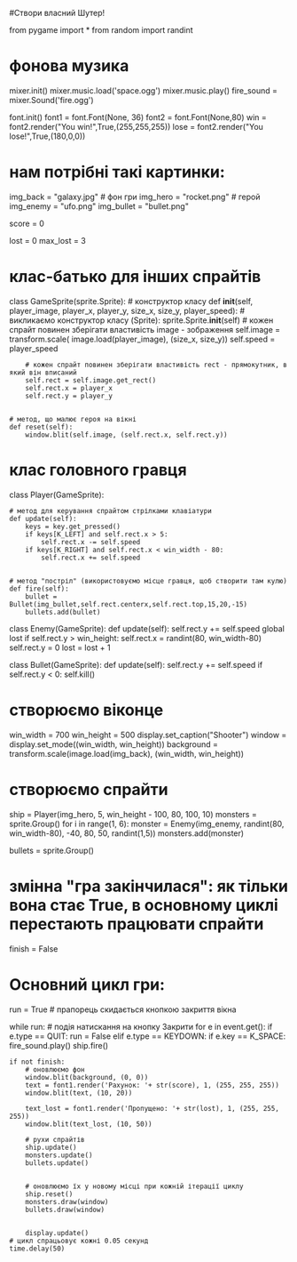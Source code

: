 #Створи власний Шутер!

from pygame import *
from random import randint
# фонова музика
mixer.init()
mixer.music.load('space.ogg')
mixer.music.play()
fire_sound = mixer.Sound('fire.ogg')

font.init()
font1 = font.Font(None, 36)
font2 = font.Font(None,80)
win = font2.render("You win!",True,(255,255,255))
lose = font2.render("You lose!",True,(180,0,0))

# нам потрібні такі картинки:
img_back = "galaxy.jpg"  # фон гри
img_hero = "rocket.png"  # герой
img_enemy = "ufo.png"
img_bullet = "bullet.png"


score = 0

lost = 0
max_lost = 3

# клас-батько для інших спрайтів
class GameSprite(sprite.Sprite):
    # конструктор класу
    def __init__(self, player_image, player_x, player_y, size_x, size_y, player_speed):
        # викликаємо конструктор класу (Sprite):
        sprite.Sprite.__init__(self)
        # кожен спрайт повинен зберігати властивість image - зображення
        self.image = transform.scale(
            image.load(player_image), (size_x, size_y))
        self.speed = player_speed


        # кожен спрайт повинен зберігати властивість rect - прямокутник, в який він вписаний
        self.rect = self.image.get_rect()
        self.rect.x = player_x
        self.rect.y = player_y


    # метод, що малює героя на вікні
    def reset(self):
        window.blit(self.image, (self.rect.x, self.rect.y))


# клас головного гравця
class Player(GameSprite):


    # метод для керування спрайтом стрілками клавіатури
    def update(self):
        keys = key.get_pressed()
        if keys[K_LEFT] and self.rect.x > 5:
            self.rect.x -= self.speed
        if keys[K_RIGHT] and self.rect.x < win_width - 80:
            self.rect.x += self.speed


    # метод "постріл" (використовуємо місце гравця, щоб створити там кулю)
    def fire(self):
        bullet = Bullet(img_bullet,self.rect.centerx,self.rect.top,15,20,-15)
        bullets.add(bullet)

class Enemy(GameSprite):
    def update(self):
        self.rect.y += self.speed
        global lost
        if self.rect.y > win_height:
            self.rect.x = randint(80, win_width-80)
            self.rect.y = 0
            lost = lost + 1

class Bullet(GameSprite):
    def update(self):
        self.rect.y += self.speed
        if self.rect.y < 0:
            self.kill()




# створюємо віконце
win_width = 700
win_height = 500
display.set_caption("Shooter")
window = display.set_mode((win_width, win_height))
background = transform.scale(image.load(img_back), (win_width, win_height))


# створюємо спрайти
ship = Player(img_hero, 5, win_height - 100, 80, 100, 10)
monsters = sprite.Group()
for i in range(1, 6):
    monster = Enemy(img_enemy, randint(80, win_width-80), -40, 80, 50, randint(1,5))
    monsters.add(monster)

bullets = sprite.Group()


# змінна "гра закінчилася": як тільки вона стає True, в основному циклі перестають працювати спрайти
finish = False


# Основний цикл гри:
run = True  # прапорець скидається кнопкою закриття вікна


while run:
    # подія натискання на кнопку Закрити
    for e in event.get():
        if e.type == QUIT:
            run = False
        elif e.type == KEYDOWN:
            if e.key == K_SPACE:
                fire_sound.play()
                ship.fire()


    if not finish:
        # оновлюємо фон
        window.blit(background, (0, 0))
        text = font1.render('Рахунок: '+ str(score), 1, (255, 255, 255))
        window.blit(text, (10, 20))

        text_lost = font1.render('Пропущено: '+ str(lost), 1, (255, 255, 255))
        window.blit(text_lost, (10, 50))

        # рухи спрайтів
        ship.update()
        monsters.update()
        bullets.update()


        # оновлюємо їх у новому місці при кожній ітерації циклу
        ship.reset()
        monsters.draw(window)
        bullets.draw(window)


        display.update()
    # цикл спрацьовує кожні 0.05 секунд
    time.delay(50)
